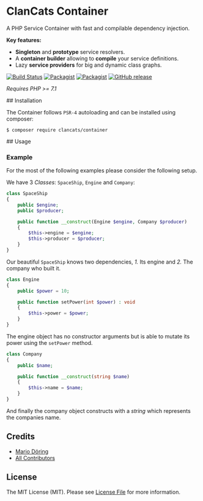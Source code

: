 # ClanCats Container

A PHP Service Container with fast and compilable dependency injection. 

**Key features:**

 * **Singleton** and **prototype** service resolvers.
 * A **container builder** allowing to **compile** your service definitions.
 * Lazy **service providers** for big and dynamic class graphs.


[![Build Status](https://travis-ci.org/ClanCats/Container.svg?branch=master)](https://travis-ci.org/ClanCats/Container)
[![Packagist](https://img.shields.io/packagist/dt/clancats/container.svg)](https://packagist.org/packages/clancats/container)
[![Packagist](https://img.shields.io/packagist/l/clancats/container.svg)]()
[![GitHub release](https://img.shields.io/github/release/clancats/container.svg)](https://github.com/ClanCats/Container/releases)

_Requires PHP >= 7.1_

## Installation

The Container follows `PSR-4` autoloading and can be installed using composer:

```
$ composer require clancats/container
```

## Usage

### Example

For the most of the following examples please consider the following setup.

We have 3 _Classes_: `SpaceShip`, `Engine` and `Company`:

```php
class SpaceShip 
{
	public $engine;
	public $producer;

	public function __construct(Engine $engine, Company $producer)
	{
		$this->engine = $engine;
		$this->producer = $producer;
	}
}
```

Our beautiful `SpaceShip` knows two dependencies, _1._ Its engine and _2._ The company who built it.

```php
class Engine 
{
	public $power = 10;

	public function setPower(int $power) : void
	{
		$this->power = $power;
	}
}
```

The engine object has no constructor arguments but is able to mutate its power using the `setPower` method.

```php
class Company 
{
	public $name;

	public function __construct(string $name)
	{
		$this->name = $name;
	}
}
```
And finally the company object constructs with a _string_ which represents the companies name.


## Credits

- [Mario Döring](https://github.com/mario-deluna)
- [All Contributors](https://github.com/ClanCats/Container/contributors)

## License

The MIT License (MIT). Please see [License File](https://github.com/ClanCats/Container/blob/master/LICENSE) for more information.